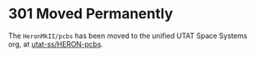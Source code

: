 # 301 Moved Permanently

The `HeronMkII/pcbs` has been moved to the unified UTAT Space Systems org, at [utat-ss/HERON-pcbs](https://github.com/utat-ss/HERON-pcbs).


